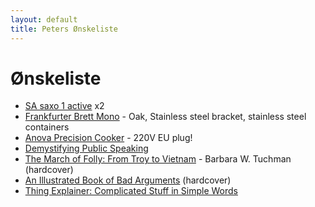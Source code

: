 ```yaml
---
layout: default
title: Peters Ønskeliste
---
```


# Ønskeliste

- [SA saxo 1 active](http://system-audio.com/da/product/sa-saxo-1-active/) x2
- [Frankfurter Brett Mono](https://www.frankfurter-brett.de/en/mono) - Oak, Stainless steel bracket, stainless steel containers
- [Anova Precision Cooker](https://store.anovaculinary.com/products/anova-precision-cooker) - 220V EU plug!
- [Demystifying Public Speaking](https://abookapart.com/products/demystifying-public-speaking)
- [The March of Folly: From Troy to Vietnam](https://www.amazon.com/March-Folly-Troy-Vietnam/dp/0345308239) - Barbara W. Tuchman (hardcover)
- [An Illustrated Book of Bad Arguments](https://www.amazon.com/Illustrated-Book-Bad-Arguments/dp/1615192255/) (hardcover)
- [Thing Explainer: Complicated Stuff in Simple Words](https://www.amazon.com/Thing-Explainer-Complicated-Stuff-Simple/dp/0544668251/)
